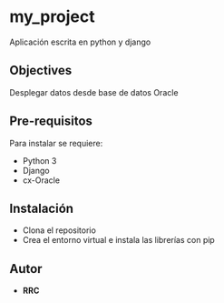 # my_project
Aplicación escrita en python y django

## Objectives
Desplegar datos desde base de datos Oracle

## Pre-requisitos
Para instalar se requiere:
* Python 3
* Django
* cx-Oracle

## Instalación
* Clona el repositorio
* Crea el entorno virtual e instala las librerías con pip

## Autor
* **RRC**